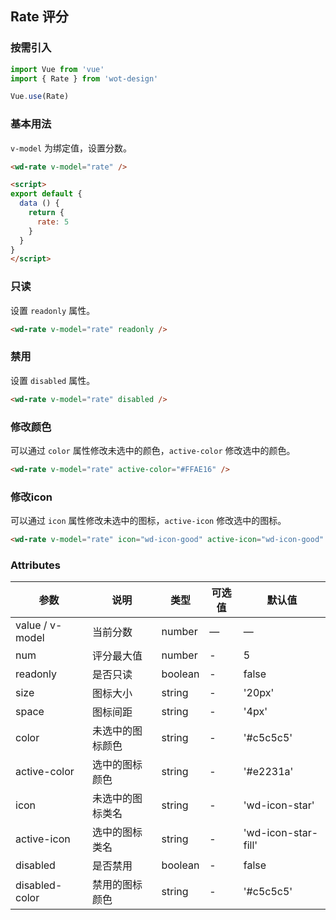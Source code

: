 ## Rate 评分

### 按需引入

```javascript
import Vue from 'vue'
import { Rate } from 'wot-design'

Vue.use(Rate)
```

### 基本用法

`v-model` 为绑定值，设置分数。

```html
<wd-rate v-model="rate" />

<script>
export default {
  data () {
    return {
      rate: 5
    }
  }
}
</script>
```

### 只读

设置 `readonly` 属性。

```html
<wd-rate v-model="rate" readonly />
```

### 禁用

设置 `disabled` 属性。

```html
<wd-rate v-model="rate" disabled />
```

### 修改颜色

可以通过 `color` 属性修改未选中的颜色，`active-color` 修改选中的颜色。

```html
<wd-rate v-model="rate" active-color="#FFAE16" />
```

### 修改icon

可以通过 `icon` 属性修改未选中的图标，`active-icon` 修改选中的图标。

```html
<wd-rate v-model="rate" icon="wd-icon-good" active-icon="wd-icon-good" active-color="#0083ff" />
```

### Attributes
| 参数      | 说明                                 | 类型      | 可选值       | 默认值   |
|---------- |------------------------------------ |---------- |------------- |-------- |
| value / v-model      |	当前分数                |	number    |	—           |	—       |
| num	    | 评分最大值                      |	number    |	-         |	5 |
| readonly      | 是否只读                  | boolean | - | false |
| size   | 图标大小                  | string | - | '20px' |
| space      | 图标间距        | string | - | '4px' |
| color       | 未选中的图标颜色  | string | - | '#c5c5c5' |
| active-color           | 选中的图标颜色        | string | - | '#e2231a' |
| icon           | 未选中的图标类名                  | string | - | 'wd-icon-star' |
| active-icon    | 选中的图标类名                  | string | - | 'wd-icon-star-fill' |
| disabled           | 是否禁用                  | boolean | - | false |
| disabled-color    | 禁用的图标颜色                  | string | - | '#c5c5c5' |
